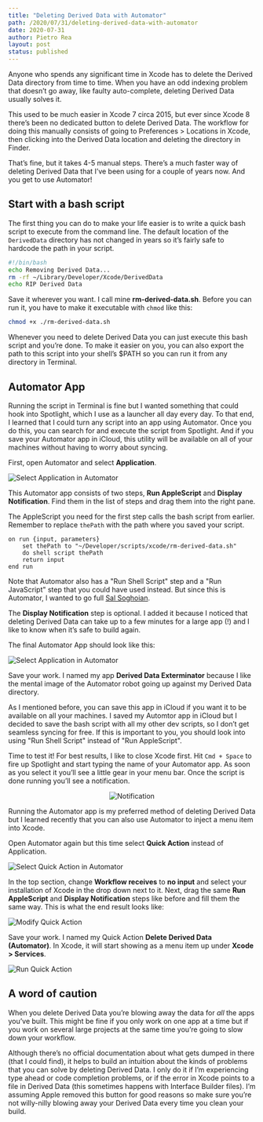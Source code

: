 ```yaml
---
title: "Deleting Derived Data with Automator"
path: /2020/07/31/deleting-derived-data-with-automator 
date: 2020-07-31
author: Pietro Rea
layout: post
status: published
---
```


Anyone who spends any significant time in Xcode has to delete the Derived Data directory from time to time. When you have an odd indexing problem that doesn’t go away, like faulty auto-complete, deleting Derived Data usually solves it. 

This used to be much easier in Xcode 7 circa 2015, but ever since Xcode 8 there’s been no dedicated button to delete Derived Data. The workflow for doing this manually consists of going to Preferences > Locations in Xcode, then clicking into the Derived Data location and deleting the directory in Finder.

That’s fine, but it takes 4-5 manual steps. There’s a much faster way of deleting Derived Data that I’ve been using for a couple of years now. And you get to use Automator!

## Start with a bash script

The first thing you can do to make your life easier is to write a quick bash script to execute from the command line. The default location of the `DerivedData` directory has not changed in years so it’s fairly safe to hardcode the path in your script.

```bash
#!/bin/bash
echo Removing Derived Data...
rm -rf ~/Library/Developer/Xcode/DerivedData
echo RIP Derived Data
```

Save it wherever you want. I call mine **rm-derived-data.sh**. Before you can run it, you have to make it executable with `chmod` like this:

```bash
chmod +x ./rm-derived-data.sh
```
Whenever you need to delete Derived Data you can just execute this bash script and you’re done. To make it easier on you, you can also export the path to this script into your shell’s $PATH so you can run it from any directory in Terminal. 

## Automator App

Running the script in Terminal is fine but I wanted something that could hook into Spotlight, which I use as a launcher all day every day. To that end, I learned that I could turn any script into an app using Automator. Once you do this, you can search for and execute the script from Spotlight. And if you save your Automator app in iCloud, this utility will be available on all of your machines without having to worry about syncing.

First, open Automator and select **Application**.

<img src="/automator1.png" alt="Select Application in Automator" />

This Automator app consists of two steps, **Run AppleScript** and **Display Notification**. Find them in the list of steps and drag them into the right pane. 

The AppleScript you need for the first step calls the bash script from earlier. Remember to replace `thePath` with the path where you saved your script.

```
on run {input, parameters}	
	set thePath to "~/Developer/scripts/xcode/rm-derived-data.sh"	
	do shell script thePath	
	return input
end run
```

Note that Automator also has a "Run Shell Script" step and a "Run JavaScript" step that you could have used instead. But since this is Automator, I wanted to go full [Sal Soghoian](http://www.salsoghoian.com).

The **Display Notification** step is optional. I added it because I noticed that deleting Derived Data can take up to a few minutes for a large app (!) and I like to know when it’s safe to build again. 

The final Automator App should look like this:

<img src="/automator2.png" alt="Select Application in Automator" />

Save your work. I named my app **Derived Data Exterminator** because I like the mental image of the Automator robot going up against my Derived Data directory.

As I mentioned before, you can save this app in iCloud if you want it to be available on all your machines. I saved my Automtor app in iCloud but I decided to save the bash script with all my other dev scripts, so I don’t get seamless syncing for free. If this is important to you, you should look into using "Run Shell Script" instead of "Run AppleScript".

Time to test it! For best results, I like to close Xcode first. Hit `Cmd + Space` to fire up Spotlight and start typing the name of your Automator app. As soon as you select it you’ll see a little gear in your menu bar. Once the script is done running you’ll see a notification.

<p align="center">
  <img src="/automator3.png" alt="Notification" />
</p>

Running the Automator app is my preferred method of deleting Derived Data but I learned recently that you can also use Automator to inject a menu item into Xcode.

Open Automator again but this time select **Quick Action** instead of Application.

<img src="/automator4.png" alt="Select Quick Action in Automator" />
<br />

In the top section, change **Workflow receives** to **no input** and select your installation of Xcode in the drop down next to it. Next, drag the same **Run AppleScript** and **Display Notification** steps like before and fill them the same way. This is what the end result looks like:

<img src="/automator5.png" alt="Modify Quick Action" />

Save your work. I named my Quick Action **Delete Derived Data (Automator)**. In Xcode, it will start showing as a menu item up under  **Xcode > Services**.

<img src="/automator6.png" alt="Run Quick Action" />

## A word of caution

When you delete Derived Data you’re blowing away the data for _all_ the apps you’ve built. This might be fine if you only work on one app at a time but if you work on several large projects at the same time you’re going to slow down your workflow.

Although there’s no official documentation about what gets dumped in there (that I could find), it helps to build an intuition about the kinds of problems that you can solve by deleting Derived Data. I only do it if I’m experiencing type ahead or code completion problems, or if the error in Xcode points to a file in Derived Data (this sometimes happens with Interface Builder files). I’m assuming Apple removed this button for good reasons so make sure you’re not willy-nilly blowing away your Derived Data every time you clean your build.
